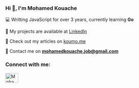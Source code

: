 
<h3 align="left">Hi 👋, I'm Mohamed Kouache</h3>


💻 Writting JavaScript for over 3 years, currently learning **Go**

💾 My projects are available at [LinkedIn](https://www.linkedin.com/in/mohamed-kouache/details/projects/)

📑 Check out my articles on [koumo.me](https://www.koumo.me/)

📧 Contact me on **mohamedkouache.job@gmail.com**



<h3 align="left">Connect with me:</h3>
<p align="left">
<a href="https://www.linkedin.com/in/mohamed-kouache" target="blank"><img align="center" src="https://raw.githubusercontent.com/rahuldkjain/github-profile-readme-generator/master/src/images/icons/Social/linked-in-alt.svg" alt="Mohamed Kouache" height="30" width="40" /></a>
</p>
